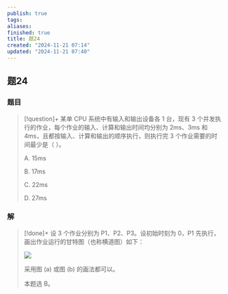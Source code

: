 ```yaml
---
publish: true
tags: 
aliases: 
finished: true
title: 题24
created: "2024-11-21 07:14"
updated: "2024-11-21 07:40"
---
```

## 题24
### 题目
> [!question]+
> 某单 CPU 系统中有输入和输出设备各 1 台，现有 3 个并发执行的作业，每个作业的输入、计算和输出时间均分别为 2ms、3ms 和 4ms，且都按输入、计算和输出的顺序执行，则执行完 3 个作业需要的时间最少是（ ）。
> 
> A. 15ms
> 
> B. 17ms
> 
> C. 22ms
> 
> D. 27ms
### 解
> [!done]+
> 设 3 个作业分别为 P1、P2、P3。设初始时刻为 0，P1 先执行，画出作业运行的甘特图（也称横道图）如下：
> 
> ![](https://img.hwenyi.live/202411211513210.webp)
> 
> 采用图 (a) 或图 (b) 的画法都可以。
> 
> 本题选 B。